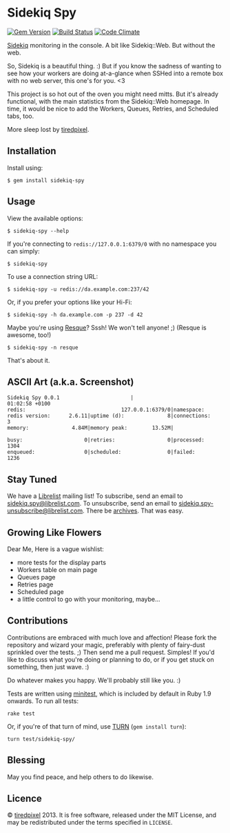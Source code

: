# Sidekiq Spy

[![Gem Version](https://badge.fury.io/rb/sidekiq-spy.png)](http://badge.fury.io/rb/sidekiq-spy)
[![Build Status](https://travis-ci.org/tiredpixel/sidekiq-spy.png?branch=master,stable)](https://travis-ci.org/tiredpixel/sidekiq-spy)
[![Code Climate](https://codeclimate.com/github/tiredpixel/sidekiq-spy.png)](https://codeclimate.com/github/tiredpixel/sidekiq-spy)

[Sidekiq](https://github.com/mperham/sidekiq) monitoring in the console.
A bit like Sidekiq::Web. But without the web.

So, Sidekiq is a beautiful thing. :) But if you know the sadness of wanting to
see how your workers are doing at-a-glance when SSHed into a remote box with
no web server, this one's for you. <3

This project is so hot out of the oven you might need mitts. But it's already
functional, with the main statistics from the Sidekiq::Web homepage. In time,
it would be nice to add the Workers, Queues, Retries, and Scheduled tabs, too.

More sleep lost by [tiredpixel](http://www.tiredpixel.com).


## Installation

Install using:

    $ gem install sidekiq-spy


## Usage

View the available options:

    $ sidekiq-spy --help

If you're connecting to `redis://127.0.0.1:6379/0` with no namespace you can
simply:

    $ sidekiq-spy

To use a connection string URL:

    $ sidekiq-spy -u redis://da.example.com:237/42

Or, if you prefer your options like your Hi-Fi:

    $ sidekiq-spy -h da.example.com -p 237 -d 42

Maybe you're using [Resque](https://github.com/resque/resque)? Sssh!
We won't tell anyone! ;) (Resque is awesome, too!)

    $ sidekiq-spy -n resque

That's about it.


## ASCII Art (a.k.a. Screenshot)

    Sidekiq Spy 0.0.1                       |                         01:02:58 +0100
    redis:                               127.0.0.1:6379/0|namespace:
    redis version:      2.6.11|uptime (d):              8|connections:             3
    memory:              4.84M|memory peak:        13.52M|

    busy:                    0|retries:                 0|processed:            1304
    enqueued:                0|scheduled:               0|failed:               1236


## Stay Tuned

We have a [Librelist](http://librelist.com) mailing list!
To subscribe, send an email to <sidekiq.spy@librelist.com>.
To unsubscribe, send an email to <sidekiq.spy-unsubscribe@librelist.com>.
There be [archives](http://librelist.com/browser/sidekiq.spy/).
That was easy.


## Growing Like Flowers

Dear Me, Here is a vague wishlist:

- more tests for the display parts
- Workers table on main page
- Queues page
- Retries page
- Scheduled page
- a little control to go with your monitoring, maybe...


## Contributions

Contributions are embraced with much love and affection!
Please fork the repository and wizard your magic, preferably with plenty of
fairy-dust sprinkled over the tests. ;)
Then send me a pull request. Simples!
If you'd like to discuss what you're doing or planning to do, or if you get
stuck on something, then just wave. :)

Do whatever makes you happy. We'll probably still like you. :)

Tests are written using [minitest](https://github.com/seattlerb/minitest),
which is included by default in Ruby 1.9 onwards. To run all tests:

    rake test

Or, if you're of that turn of mind, use [TURN](https://github.com/TwP/turn)
(`gem install turn`):

    turn test/sidekiq-spy/


## Blessing

May you find peace, and help others to do likewise.


## Licence

© [tiredpixel](http://www.tiredpixel.com) 2013.
It is free software, released under the MIT License, and may be redistributed
under the terms specified in `LICENSE`.
